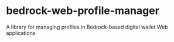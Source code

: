 # bedrock-web-profile-manager
A library for managing profiles in Bedrock-based digital wallet Web applications
